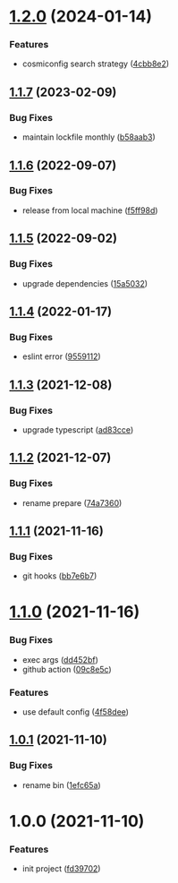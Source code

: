 # [1.2.0](https://github.com/akijoey/devkit/compare/v1.1.7...v1.2.0) (2024-01-14)


### Features

* cosmiconfig search strategy ([4cbb8e2](https://github.com/akijoey/devkit/commit/4cbb8e2b964da955af20170d953278155797073f))

## [1.1.7](https://github.com/akijoey/devkit/compare/v1.1.6...v1.1.7) (2023-02-09)


### Bug Fixes

* maintain lockfile monthly ([b58aab3](https://github.com/akijoey/devkit/commit/b58aab322f0d0b2846001ec8847d9b68d5e05ff0))

## [1.1.6](https://github.com/akijoey/devkit/compare/v1.1.5...v1.1.6) (2022-09-07)


### Bug Fixes

* release from local machine ([f5ff98d](https://github.com/akijoey/devkit/commit/f5ff98d8d10e1f4dd08df5eebecb4bc8eaf5a8f6))

## [1.1.5](https://github.com/akijoey/devkit/compare/v1.1.4...v1.1.5) (2022-09-02)


### Bug Fixes

* upgrade dependencies ([15a5032](https://github.com/akijoey/devkit/commit/15a5032203c074513c5a11e215798d1b664d87e3))

## [1.1.4](https://github.com/akijoey/devkit/compare/v1.1.3...v1.1.4) (2022-01-17)


### Bug Fixes

* eslint error ([9559112](https://github.com/akijoey/devkit/commit/9559112c831d0aa1499e3afd36f9872a0493b9ed))

## [1.1.3](https://github.com/akijoey/devkit/compare/v1.1.2...v1.1.3) (2021-12-08)


### Bug Fixes

* upgrade typescript ([ad83cce](https://github.com/akijoey/devkit/commit/ad83ccebb854e063768f1bef24b216b2ad4285fd))

## [1.1.2](https://github.com/akijoey/devkit/compare/v1.1.1...v1.1.2) (2021-12-07)


### Bug Fixes

* rename prepare ([74a7360](https://github.com/akijoey/devkit/commit/74a7360694cff46ab44e5d02548b387b365e8108))

## [1.1.1](https://github.com/akijoey/devkit/compare/v1.1.0...v1.1.1) (2021-11-16)


### Bug Fixes

* git hooks ([bb7e6b7](https://github.com/akijoey/devkit/commit/bb7e6b7631b42a3d2ba8ad5106986ce214e5a2f4))

# [1.1.0](https://github.com/akijoey/devkit/compare/v1.0.1...v1.1.0) (2021-11-16)


### Bug Fixes

* exec args ([dd452bf](https://github.com/akijoey/devkit/commit/dd452bfe5bcb8038dcf8dcd333664310cb59822b))
* github action ([09c8e5c](https://github.com/akijoey/devkit/commit/09c8e5c6011aaf4e619eff55f98cc67b13b8a08d))


### Features

* use default config ([4f58dee](https://github.com/akijoey/devkit/commit/4f58deec2c45684f74beef0002f819f1b86f85a5))

## [1.0.1](https://github.com/akijoey/devkit/compare/v1.0.0...v1.0.1) (2021-11-10)


### Bug Fixes

* rename bin ([1efc65a](https://github.com/akijoey/devkit/commit/1efc65a85246bd6db8d7bc39f14e2897531a8704))

# 1.0.0 (2021-11-10)


### Features

* init project ([fd39702](https://github.com/akijoey/devkit/commit/fd39702026c8aa7eaa7869e92f39c2559ab79cd9))

